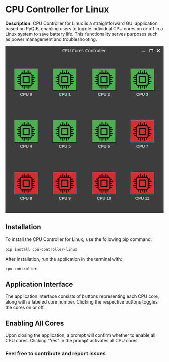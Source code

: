 # CPU Controller for Linux

**Description:** CPU Controller for Linux is a straightforward GUI application based on PyQt6, enabling users to toggle individual CPU cores on or off in a Linux system to save battery life. This functionality serves purposes such as power management and troubleshooting.

![alt text](image.png)

## Installation

To install the CPU Controller for Linux, use the following pip command:

```bash
pip install cpu-controller-linux
```

After installation, run the application in the terminal with:

```bash
cpu-controller
```

## Application Interface

The application interface consists of buttons representing each CPU core, along with a labeled core number. Clicking the respective buttons toggles the cores on or off.

## Enabling All Cores

Upon closing the application, a prompt will confirm whether to enable all CPU cores. Clicking "Yes" in the prompt activates all CPU cores.


### Feel free to contribute and report issues